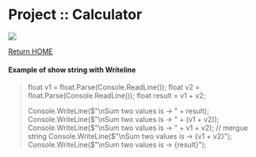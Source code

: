 # Project :: Calculator
![](https://img.shields.io/badge/Code-C_Sharp-informational?style=flat&logo=csharp&logoColor=white&color=007acc)

[Return HOME](README.md)


#### Example of show string with Writeline
> float v1 = float.Parse(Console.ReadLine());
> float v2 = float.Parse(Console.ReadLine());
> float result = v1 + v2;
>
> Console.WriteLine($"\nSum two values is -> " + result);
> Console.WriteLine($"\nSum two values is -> " + (v1 + v2)); 
> Console.WriteLine($"\nSum two values is -> " + v1 + v2); // mergue string
> Console.WriteLine($"\nSum two values is -> {v1 + v2}");
> Console.WriteLine($"\nSum two values is -> {result}");


